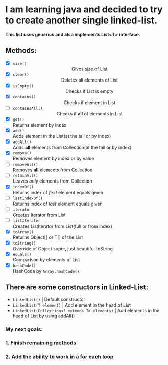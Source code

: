 # I am learning java and decided to try to create another single linked-list.
**This list uses generics and also implements List\<T> interface.**
## Methods:

- [x] `size()`         <div style='text-align: center;'> Gives size of List </div>
- [x] `clear()`        <div style='text-align: center;'> Deletes all elements of List </div>
- [x] `isEmpty()`      <div style='text-align: center;'> Checks if List is empty </div>
- [x] `contains()`     <div style='text-align: center;'> Checks if element in List </div>
- [ ] `containsAll()`  <div style='text-align: center;'> Checks if **all** of elements in List </div>
- [x] `get()`          <div align='text-align: center;'> Returns element by index </div>
- [x] `add()`          <div align='text-align: center;'> Adds element in the List(at the tail or by index) </div>
- [x] `addAll()`       <div align='text-align: center;'> Adds **all** elements from Collection(at the tail or by index) </div>
- [x] `remove()`       <div align='text-align: center;'> Removes element by index or by value </div>
- [ ] `removeAll()`    <div align='text-align: center;'> Removes **all** elements from Collection </div>
- [ ] `retainAll()`    <div align='text-align: center;'> Leaves *only* elements from Collection </div>
- [x] `indexOf()`      <div align='text-align: center;'> Returns index of *first* element equals given </div>
- [ ] `lastIndexOf()`  <div align='text-align: center;'> Returns index of *last* element equals given </div>
- [ ] `iterator`       <div align='text-align: center;'> Creates Iterator from List </div>
- [ ] `listIterator`   <div align='text-align: center;'> Creates ListIterator from List(full or from index) </div>
- [x] `toArray()`      <div align='text-align: center;'> Returns Object[] or T[] of the List </div>
- [x] `toString()`     <div align='text-align: center;'> Override of Object super, just beautiful toString </div>
- [x] `equals()`       <div align='text-align: center;'> Comparison by elements of List </div>
- [x] `hashCode()`     <div align='text-align: center;'> HashCode by `Array.hashCode()` </div>

## There are some constructors in Linked-List:
* `LinkedList()` | Default constructor
* `LinkedList(T element)` | Add element in the head of List
* `LinkedList(Collection<? extends T> elements)` | Add elements in the head of List by using addAll()

### My next goals:
### 1. Finish remaining methods
### 2. Add the ability to work in a for each loop
